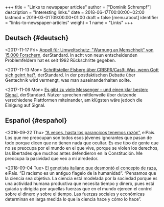 +++
title = "Links to newspaper articles"
author = ["Dominik Schrempf"]
description = "Interesting links."
date = 2018-06-17T00:00:00+02:00
lastmod = 2019-03-01T09:00:00+01:00
draft = false
[menu.about]
  identifier = "links-to-newspaper-articles"
  weight = 1
  name = "Links"
+++

## Deutsch {#deutsch}

<span class="timestamp-wrapper"><span class="timestamp">&lt;2017-11-17 Fri&gt; </span></span> [Appell für Umweltschutz: "Warnung an Menschheit" von 15.000
Forschern](https://derstandard.at/2000067737827/15-000-Forscher-unterstuetzen-dramatische-Warnung-an-die-Menschheit), derStandard. In acht von neun entscheidenden Problemfeldern hat es
seit 1992 Rückschritte gegeben.

<span class="timestamp-wrapper"><span class="timestamp">&lt;2017-11-13 Mon&gt; </span></span> [Schriftsteller Elsberg über CRISPR/Cas9: Was, wenn Gott sich
geirrt hat?](https://derstandard.at/2000067666753/Schriftsteller-Elsberg-ueber-CRISPRCas9-Was-wenn-Gott-sich-geirrt-hat), derStandard. In der postfaktischen Debatte über Gentechnik wird
vermengt, was man auseinanderhalten sollte.

<span class="timestamp-wrapper"><span class="timestamp">&lt;2017-11-06 Mon&gt; </span></span> [Es gibt zu viele Messenger – und einen klar besten: Signal](https://derstandard.at/2000067258484/Es-gibt-zu-viele-Messenger-und-einen-klar-besten-Signal),
derStandard. Nutzer sprechen mittlerweile über dutzende verschiedene Plattformen
miteinander, am klügsten wäre jedoch die Einigung auf Signal.


## Español {#español}

<span class="timestamp-wrapper"><span class="timestamp">&lt;2016-09-22 Thu&gt; </span></span> [“A veces, hasta los paranoicos tenemos razón”](https://elpais.com/cultura/2016/09/15/actualidad/1473939710%5F796979.html), elPaís. Los que
me preocupan son todos esos jóvenes ignorantes que pasan de todo porque dicen
que no tienen nada que ocultar. Es ese tipo de gente que no se preocupa por el
mundo en el que vive, porque se violen los derechos, las libertades que muchos
antes defendieron en la Constitución. Me preocupa la pasividad que veo a mi
alrededor.

<span class="timestamp-wrapper"><span class="timestamp">&lt;2018-09-04 Tue&gt; </span></span> [El genetista italiano que desmontó el concepto de raza](https://elpais.com/elpais/2018/09/03/ciencia/1535974124%5F908508.html), elPaís.
“El racismo es un antiguo flagelo de la humanidad”. “Pensamos que la ciencia sea
objetiva. La ciencia está modelada por la sociedad porque es una actividad
humana productiva que necesita tiempo y dinero, pues está guiada y dirigida por
aquellas fuerzas que en el mundo ejercen el control sobre el dinero y sobre el
tiempo. Las fuerzas sociales y económicas determinan en larga medida lo que la
ciencia hace y cómo lo hace”.
